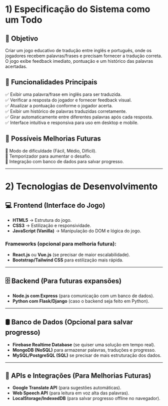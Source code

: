 # 1) Especificação do Sistema como um Todo

## 📌 Objetivo
Criar um jogo educativo de tradução entre inglês e português, onde os jogadores recebem palavras/frases e precisam fornecer a tradução correta. O jogo exibe feedback imediato, pontuação e um histórico das palavras acertadas.

## 📌 Funcionalidades Principais
✅ Exibir uma palavra/frase em inglês para ser traduzida.  
✅ Verificar a resposta do jogador e fornecer feedback visual.  
✅ Atualizar a pontuação conforme o jogador acerta.  
✅ Exibir um histórico de palavras traduzidas corretamente.  
✅ Girar automaticamente entre diferentes palavras após cada resposta.  
✅ Interface intuitiva e responsiva para uso em desktop e mobile.  

## 📌 Possíveis Melhorias Futuras
🔹 Modo de dificuldade (Fácil, Médio, Difícil).  
🔹 Temporizador para aumentar o desafio.   
🔹 Integração com banco de dados para salvar progresso.  

---

# 2) Tecnologias de Desenvolvimento

## 💻 Frontend (Interface do Jogo)
- **HTML5** → Estrutura do jogo.  
- **CSS3** → Estilização e responsividade.  
- **JavaScript (Vanilla)** → Manipulação do DOM e lógica do jogo.  

### Frameworks (opcional para melhoria futura):
- **React.js** ou **Vue.js** (se precisar de maior escalabilidade).  
- **Bootstrap/Tailwind CSS** para estilização mais rápida.  

---

## 🗄️ Backend (Para futuras expansões)
- **Node.js com Express** (para comunicação com um banco de dados).  
- **Python com Flask/Django** (caso o backend seja feito em Python).  

---

## 🛢️ Banco de Dados (Opcional para salvar progresso)
- **Firebase Realtime Database** (se quiser uma solução em tempo real).  
- **MongoDB (NoSQL)** para armazenar palavras, traduções e progresso.  
- **MySQL/PostgreSQL (SQL)** se precisar de mais estruturação dos dados.  

---

## 📡 APIs e Integrações (Para Melhorias Futuras)
- **Google Translate API** (para sugestões automáticas).  
- **Web Speech API** (para leitura em voz alta das palavras).  
- **LocalStorage/IndexedDB** (para salvar progresso offline no navegador).  
